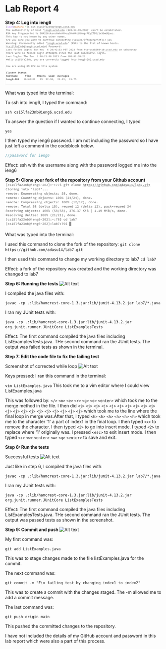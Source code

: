 # Lab Report 4

**Step 4: Log into ieng6**
![Alt text](image.png)

What was typed into the terminal:

To ssh into ieng6, I typed the command:
```
ssh cs15lfa23nb@ieng6.ucsd.edu
```

To answer the question if I wanted to continue connecting, I typed
```
yes
```

I then typed my ieng6 password. I am not including the password so I have just left a comment in the codeblock below.
```java
//password for ieng6
```

Effect: ssh with the username along with the password logged me into the ieng6

**Step 5: Clone your fork of the repository from your Github account**
![Alt text](image-1.png)

What was typed into the terminal:

I used this command to clone the fork of the repository:
```git clone https://github.com/adasu14/lab7.git```

I then used this command to change my working directory to lab7
```cd lab7```

Effect: a fork of the repository was created and the working directory was changed to lab7


**Step 6: Running the tests**
![Alt text](image-2.png)

I compiled the java files with:
```
javac -cp .:lib/hamcrest-core-1.3.jar:lib/junit-4.13.2.jar lab7/*.java
```

I ran my JUnit tests with:
```
java -cp .:lib/hamcrest-core-1.3.jar:lib/junit-4.13.2.jar org.junit.runner.JUnitCore ListExamplesTests
```

Effect: The first command compiled the java files including ListExamplesTests.java. THe second command ran the JUnit tests. The output was failed tests as shown in the terminal.


**Step 7: Edit the code file to fix the failing test**

Screenshot of corrected while loop
![Alt text](image-5.png)

Keys pressed: 
I ran this command in the terminal:

```vim ListExamples.java```
This took me to a vim editor where I could view ListExamples.java

This was followed by: `</>` `<m>` `<e>` `<r>` `<g>` `<e>` `<enter>` which took me to the merge method in the file. I then did `<j>` `<j>` `<j>` `<j>` `<j>` `<j>` `<j>` `<j>` `<j>` `<j>` `<j>` `<j>` `<j>` `<j>` `<j>` `<j>` `<j>` `<j>` `<j>` `<j>` which took me to the line where the final loop in merge was.After that, I typed `<h>` `<h>` `<h>` `<h>` `<h>` `<h>` which took me to the character '1' a part of index1 in the final loop. I then typed `<x>` to remove the character. I then typed `<i>` to go into insert mode. I typed `<2>` to replace where '1' originally was. I pressed `<esc>` to exit insert mode. I then typed `<:>` `<w>` `<enter>` `<w>` `<q>` `<enter>` to save and exit.


**Step 8: Run the tests**

Successful tests
![Alt text](image-3.png)

Just like in step 6, I compiled the java files with:
```
javac -cp .:lib/hamcrest-core-1.3.jar:lib/junit-4.13.2.jar lab7/*.java
```

I ran my JUnit tests with:
```
java -cp .:lib/hamcrest-core-1.3.jar:lib/junit-4.13.2.jar org.junit.runner.JUnitCore ListExamplesTests
```

Effect: The first command compiled the java files including ListExamplesTests.java. THe second command ran the JUnit tests. The output was passed tests as shown in the screenshot.

**Step 9: Commit and push**
![Alt text](image-4.png)

My first command was:

```
git add ListExamples.java
```
This was to stage changes made to the file listExamples.java for the commit.

The next command was:
```
git commit -m "Fix failing test by changing index1 to index2"
```
This was to create a commit with the changes staged. The -m allowed me to add a commit message.

The last command was:
```
git push origin main
```
This pushed the committed changes to the repository. 

I have not included the details of my GitHub account and password in this lab report which were also a part of this process.